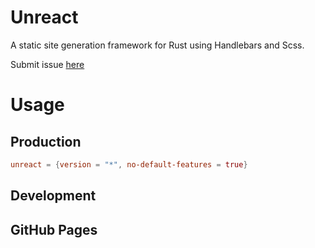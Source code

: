 # Unreact

A static site generation framework for Rust using Handlebars and Scss.

Submit issue [here](https://github.com/darccyy/unreact/issues/new)

# Usage

<!-- For a quick start, check out [Unreact Template](https://github.com/darccyy/unreact-template) -->

## Production

```toml
unreact = {version = "*", no-default-features = true}
```

## Development

## GitHub Pages
